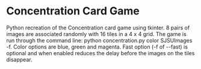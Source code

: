 # Concentration Card Game

Python recreation of the Concentration card game using tkinter. 8 pairs of images are associated randomly with 16 tiles in a 4 x 4 grid. The game is run through the command line: python concentration.py color SJSUImages -f. Color options are blue, green and magenta. Fast option (-f of --fast) is optional and when enabled reduces the delay before the images on the tiles disappear.
